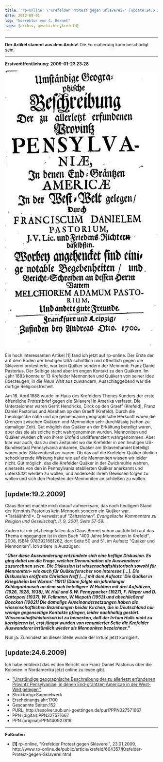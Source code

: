 ```yaml
---
title: "rp-online: \"Krefelder Protest gegen Sklaverei\" [update:24.6.2009]"
date: 2012-08-01
log: "korrektur von C. Bernet"
tags: [archiv, geschichte,krefeld]
---
```

<hr><b>Der Artikel stammt aus dem Archiv!</b> Die Formatierung kann beschädigt sein.<hr>

<b>Erstveröffentlichung: 2009-01-23 23:28</b>

![titelblatt_franz_daniel_pastorius.jpg](titelblatt_franz_daniel_pastorius.jpg)

Ein hoch interessanten Artikel [1] fand ich jetzt auf rp-online. Der Erste der auf dem Boden der heutigen USA schriftlich und öffentlich gegen die Sklaverei protestierte, war kein Quäker sondern der Mennonit: Franz Daniel Pastorius. Der Selbige stand aber im engen Kontakt zu den Quäkern. Im  Jahr 1683 konnte er 13 Krefelder Mennoniten und Quäkern von seiner Idee überzeugen, in die <i>Neue Welt</i> aus zuwandern, Ausschlaggebend war die dortige Religionsfreiheit.
<!--break-->
Am 18. April 1688 wurde im Haus des Krefelders Thones Kunders der erste öffentliche Protestbrief gegen die Sklaverei in Amerika verfasst. Die Unterzeichner waren Gerrit Hendricks, Dirck op den Graeff (Krefeld), Franz Daniel Pastorius und Abraham op den Graeff (Krefeld). Durch die theologische nähe und die gemeinsame geographische Herkunft waren die Grenzen zwischen Quäkern und Mennoniten sehr durchlässig (schon zu damaliger Zeit). Gut möglich das Quäker an der Erkältung beteiligt waren, aber das sie als solche nicht wahrgenommen wurden. Mennoniten und Quäker wurden oft von ihrem Umfeld undifferenziert wahrgenommen. Aber klar war auch, das zu dem Zeitpunkt wo die Krefelder in den heutigen US-Bundesstaat Pennsylvania ankamen, Quäker am Sklavenhandel beteiligt waren oder Sklavenbesitzer waren. Ob das auf die Krefelder Quäker ähnlich schockierende Wirkung hatte wie auf die Mennoniten wissen wir leider nicht. Gut möglich, das die Krefelder Quäker in der Zwickmühle wahren, einerseits von den in Pennsylvania etablierten Quäker anerkannt und unterstützt werden zu wollen, und anderseits ihrem Gewissen folgen zu wollen und sich den Protesten der Mennoniten an schließen zu wollen. 

<h2>[update:19.2.2009]</h2>
Claus Bernet machte mich darauf aufmerksam, das nach heutigem Stand der Kenntnis  Pastorius kein Mennonit sondern ein Quäker war. *Tärääähhh!!*. Er verweist auf <i>"Zeitzeichen". Evangelische Kommentare zu Religion und Gesellschaft, II, 9, 2001, Seite 57-59.</i>. 

Zudem ist mir jetzt eingefallen das Claus Bernet schon ausführlich auf das Thema eingegangen ist in dem Buch "400 Jahre Mennoniten in Krefeld", 2008, ISBN: 9783921881262, dort Seite 50 und 51, im Aufsatz "Quäker und Mennoniten". Ich zitiere in Auszügen:

<i><b>"Über diese Auswanderung entzündete sich eine heftige Diskusion. Es ging dabei um die Frage, welcher Denomination die Auswanderer zuzurechnen seien. Die Diskusion ist wissenschaftshistorisch sowohl für Mennoniten- wie auch für Quäkerforscher von Interesse [...]. Die Diskussion  eröffnete Christian Neff [...] mit dem Aufsatz 'Die Quäker in Kriegsheim bei Worms' (1911) [Dann folgte ein jahrelanger Schlagabtausch an dem sich beteiligen:  W.Hubben mit drei Aufsätzen, (1926, 1928, 1938), W. Hull und S.W. Pennypacker (1927), F. Nieper und D. Cattepoel (1937), W. Fellmann, W.Niepoth (1953) und abschließend Boecken (1982)] Die damalige Auseinandersetzungen haben die wissenschaftlichen Beziehungen beider Kirchen, die in Deutschland nur wenige gegenseitige Kontakte pflegen, leider nachhaltig gestört. Wissenschaftshistorisch ist zu bemerken, daß der Irrtum Hulls nicht zu korrigieren ist, erst jüngst wurden von renumierter Seite die Krefelder Auswanderer irrtümlich wieder als Mennoniten bezeichnet."</b></i>  

Nun ja. Zumindest an dieser Stelle wurde der Irrtum jetzt korrigiert.

<h2>[update:24.6.2009]</h2>
Ich habe entdeckt das es den Bericht von Franz Daniel Pastorius über die Kolonien in Nordamerika jetzt online zu lesen gibt. 
<ul>
<li><a href="http://gdz.sub.uni-goettingen.de/ru/dms/load/toc/">"Umständige geographische Beschreibung der zu allerletzt erfundenen Provintz Pensylvaniae, in denen End-gräntzen Americae in der West-Welt gelegen''</a> </li>
<li>Strukturtyp:Sammelwerk </li>
<li>Erscheinungsjahr:1700 </li>
<li>Gescannte Seiten:152 </li>
<li>PURL: http://resolver.sub.uni-goettingen.de/purl?PPN327571667 </li>
<li>PPN (digital):PPN327571667 </li>
<li>PPN (original):PPN140927816 </li>
</ul>



<hr>
<b>Fußnoten</b>
<ul>
<li> <b>[1]</b> rp-online, "Krefelder Protest gegen Sklaverei", 23.01.2009, http://www.rp-online.de/public/article/krefeld/664357/Krefelder-Protest-gegen-Sklaverei.html </li>
</ul>
